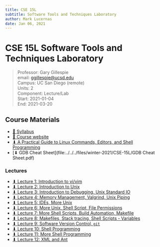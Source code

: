 ```yaml
---
title: CSE 15L
subtitle: Software Tools and Techniques Laboratory
author: Mark Lucernas
date: Jan 06, 2021
---
```



# CSE 15L Software Tools and Techniques Laboratory
> Professor: Gary Gillespie<br>
> email: ggillespie@ucsd.edu<br>
> Campus: UC San Diego (remote)<br>
> Units: 2<br>
> Component: Lecture/Lab<br>
> Start: 2021-01-04<br>
> End: 2021-03-20<br>

## Course Materials

- [📄 Syllabus](http://ieng6.ucsd.edu/~cs15x/)
- [📄 Course website](http://ieng6.ucsd.edu/~cs15x/)
- [⬇ A Practical Guide to Linux Commands, Editors, and Shell Programming](file:../../../files/winter-2021/CSE-15L/A-Practical-Guide-to-Linux-Commands-Editors-and-Shell-Programming-2nd-Edition.pdf)
- [⬇ GDB Cheat Sheet](file:../../../files/winter-2021/CSE-15L/GDB Cheat Sheet.pdf)

### Lectures

- [⬇ Lecture 1: Introduction to vi/vim](file:../../../files/winter-2021/CSE-15L/lectures/Lecture01-CSE15L-SectB-Winter2021-4Jan2021.pdf)
- [⬇ Lecture 2: Introduction to Unix](file:../../../files/winter-2021/CSE-15L/lectures/Lecture02-CSE15L-SectB-Winter2021-6Jan2021.pdf)
- [⬇ Lecture 3: Introduction to Debugging, Unix Standard IO](file:../../../files/winter-2021/CSE-15L/lectures/Lecture03-CSE15L-SectB-Winter2021-11Jan2021.pdf)
- [⬇ Lecture 4: Memory Management, Valgrind, Unix Piping](file:../../../files/winter-2021/CSE-15L/lectures/Lecture04-CSE15L-SectB-Winter2021-13Jan2021.pdf)
- [⬇ Lecture 5: IDEs, More Unix](file:../../../files/winter-2021/CSE-15L/lectures/Lecture05-CSE15L-SectB-Winter2021-20Jan2021.pdf)
- [⬇ Lecture 6: More Unix, Shell Script, File Permissions](file:../../../files/winter-2021/CSE-15L/lectures/Lecture06-CSE15L-SectB-Winter2021-25Jan2021.pdf)
- [⬇ Lecture 7: More Shell Scripts, Build Automation, Makefile](file:../../../files/winter-2021/CSE-15L/lectures/Lecture07-CSE15L-SectB-Winter2021-27Jan2021.pdf)
- [⬇ Lecture 8: Makefiles, Stack tracing, Shell Scripts - Variables](file:../../../files/winter-2021/CSE-15L/lectures/Lecture08-CSE15L-SectB-Winter2021-01Feb2021.pdf)
- [⬇ Lecture 9: Software Version Control, `git`](file:../../../files/winter-2021/CSE-15L/lectures/Lecture09-CSE15L-SectB-Winter2021-03Feb2021.pdf)
- [⬇ Lecture 10: Shell Programming](file:../../../files/winter-2021/CSE-15L/lectures/Lecture10-CSE15L-SectB-Winter2021-08Feb2021.pdf)
- [⬇ Lecture 11: More Shell Programming](file:../../../files/winter-2021/CSE-15L/lectures/Lecture11-CSE15L-SectB-Winter2021-10Feb2021.pdf)
- [⬇ Lecture 12: XML and Ant](file:../../../files/winter-2021/CSE-15L/lectures/Lecture12-CSE15L-SectB-Winter2021-17Feb2021.pdf)
